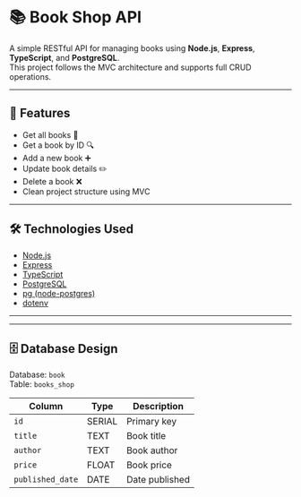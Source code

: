 # 📚 Book Shop API

A simple RESTful API for managing books using **Node.js**, **Express**, **TypeScript**, and **PostgreSQL**.  
This project follows the MVC architecture and supports full CRUD operations.

---

## 🚀 Features

- Get all books 📖
- Get a book by ID 🔍
- Add a new book ➕
- Update book details ✏️
- Delete a book ❌
- Clean project structure using MVC

---

## 🛠️ Technologies Used

- [Node.js](https://nodejs.org/)
- [Express](https://expressjs.com/)
- [TypeScript](https://www.typescriptlang.org/)
- [PostgreSQL](https://www.postgresql.org/)
- [pg (node-postgres)](https://node-postgres.com/)
- [dotenv](https://www.npmjs.com/package/dotenv)

---

---

## 🗄️ Database Design

Database: `book`  
Table: `books_shop`

| Column          | Type     | Description               |
|-----------------|----------|---------------------------|
| `id`            | SERIAL   | Primary key               |
| `title`         | TEXT     | Book title                |
| `author`        | TEXT     | Book author               |
| `price`         | FLOAT    | Book price                |
| `published_date`| DATE     | Date published            |


